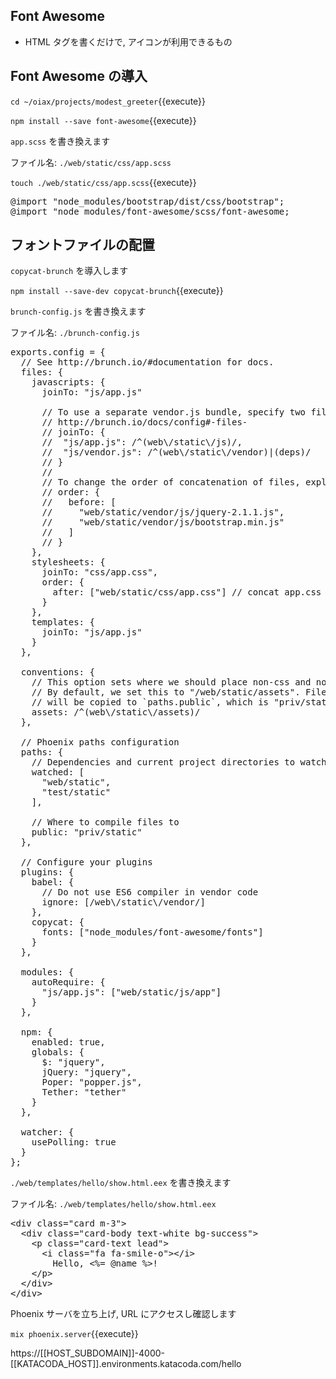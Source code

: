 ## Font Awesome

- HTML タグを書くだけで, アイコンが利用できるもの

## Font Awesome の導入

`cd ~/oiax/projects/modest_greeter`{{execute}}

`npm install --save font-awesome`{{execute}}

`app.scss` を書き換えます

ファイル名: `./web/static/css/app.scss`

`touch ./web/static/css/app.scss`{{execute}}

<pre class="file" data-filename="~/oiax/projects/modest_greeter/web/static/css/app.scss" data-target="replace">
@import "node_modules/bootstrap/dist/css/bootstrap";
@import "node_modules/font-awesome/scss/font-awesome;
</pre>

## フォントファイルの配置

`copycat-brunch` を導入します

`npm install --save-dev copycat-brunch`{{execute}}

`brunch-config.js` を書き換えます

ファイル名: `./brunch-config.js`

<pre class="file" data-filename="~/oiax/projects/modest_greeter/brunch-config.js" data-target="replace">
exports.config = {
  // See http://brunch.io/#documentation for docs.
  files: {
    javascripts: {
      joinTo: "js/app.js"

      // To use a separate vendor.js bundle, specify two files path
      // http://brunch.io/docs/config#-files-
      // joinTo: {
      //  "js/app.js": /^(web\/static\/js)/,
      //  "js/vendor.js": /^(web\/static\/vendor)|(deps)/
      // }
      //
      // To change the order of concatenation of files, explicitly mention here
      // order: {
      //   before: [
      //     "web/static/vendor/js/jquery-2.1.1.js",
      //     "web/static/vendor/js/bootstrap.min.js"
      //   ]
      // }
    },
    stylesheets: {
      joinTo: "css/app.css",
      order: {
        after: ["web/static/css/app.css"] // concat app.css last
      }
    },
    templates: {
      joinTo: "js/app.js"
    }
  },

  conventions: {
    // This option sets where we should place non-css and non-js assets in.
    // By default, we set this to "/web/static/assets". Files in this directory
    // will be copied to `paths.public`, which is "priv/static" by default.
    assets: /^(web\/static\/assets)/
  },

  // Phoenix paths configuration
  paths: {
    // Dependencies and current project directories to watch
    watched: [
      "web/static",
      "test/static"
    ],

    // Where to compile files to
    public: "priv/static"
  },

  // Configure your plugins
  plugins: {
    babel: {
      // Do not use ES6 compiler in vendor code
      ignore: [/web\/static\/vendor/]
    },
    copycat: {
      fonts: ["node_modules/font-awesome/fonts"]
    }
  },

  modules: {
    autoRequire: {
      "js/app.js": ["web/static/js/app"]
    }
  },

  npm: {
    enabled: true,
    globals: {
      $: "jquery",
      jQuery: "jquery",
      Poper: "popper.js",
      Tether: "tether"
    }
  },

  watcher: {
    usePolling: true
  }
};
</pre>

`./web/templates/hello/show.html.eex` を書き換えます

ファイル名: `./web/templates/hello/show.html.eex`

<pre class="file" data-filename="~/oiax/projects/modest_greeter/web/templates/hello/show.html.eex" data-target="replace">
&lt;div class="card m-3"&gt;
  &lt;div class="card-body text-white bg-success"&gt;
    &lt;p class="card-text lead"&gt;
      &lt;i class="fa fa-smile-o"&gt;&lt;/i&gt;
        Hello, &lt;%= @name %&gt;!
    &lt;/p&gt;
  &lt;/div&gt;
&lt;/div&gt;
</pre>

Phoenix サーバを立ち上げ, URL にアクセスし確認します

`mix phoenix.server`{{execute}}

https://[[HOST_SUBDOMAIN]]-4000-[[KATACODA_HOST]].environments.katacoda.com/hello
